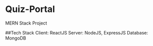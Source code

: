 # Quiz-Portal
MERN Stack Project


##Tech Stack
Client: ReactJS
Server: NodeJS, ExpressJS
Database: MongoDB

